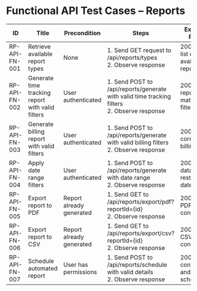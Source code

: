 # Functional API Test Cases – Reports

| ID             | Title                                              | Precondition                        | Steps                                                         | Expected Result                           | Actual Result | Status |
|-----------------|----------------------------------------------------|-------------------------------------|---------------------------------------------------------------|-------------------------------------------|---------------|--------|
| RP-API-FN-001   | Retrieve available report types                    | None                                | 1. Send GET request to /api/reports/types <br> 2. Observe response | 200 OK with list of available report types |               |        |
| RP-API-FN-002   | Generate time tracking report with valid filters   | User authenticated                  | 1. Send POST to /api/reports/generate with valid time tracking filters <br> 2. Observe response | 200 OK with report data matching filters |               |        |
| RP-API-FN-003   | Generate billing report with valid filters         | User authenticated                  | 1. Send POST to /api/reports/generate with valid billing filters <br> 2. Observe response | 200 OK with correct billing data |               |        |
| RP-API-FN-004   | Apply date range filters                           | User authenticated                  | 1. Send POST to /api/reports/generate with date range <br> 2. Observe response | 200 OK with data restricted to date range |               |        |
| RP-API-FN-005   | Export report to PDF                               | Report already generated            | 1. Send GET to /api/reports/export/pdf?reportId={id} <br> 2. Observe response | 200 OK with PDF file content |               |        |
| RP-API-FN-006   | Export report to CSV                               | Report already generated            | 1. Send GET to /api/reports/export/csv?reportId={id} <br> 2. Observe response | 200 OK with CSV file content |               |        |
| RP-API-FN-007   | Schedule automated report                          | User has permissions                | 1. Send POST to /api/reports/schedule with valid details <br> 2. Observe response | 200 OK with confirmation and schedule ID |               |        |